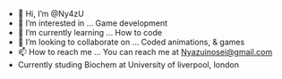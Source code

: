 - 👋 Hi, I’m @Ny4zU
- 👀 I’m interested in ... Game development
- 🌱 I’m currently learning ... How to code
- 💞️ I’m looking to collaborate on ... Coded animations, & games 
- 📫 How to reach me ... You can reach me at Nyazuinosei@gmail.com 
- Currently studing Biochem at University of liverpool, london 
<!---
Ny4zU/Ny4zU is a ✨ special ✨ repository because its `README.md` (this file) appears on your GitHub profile.
You can click the Preview link to take a look at your changes.
--->
